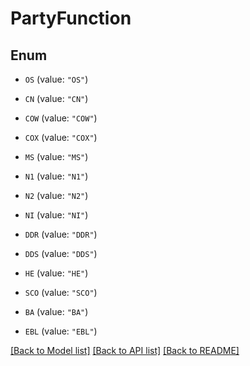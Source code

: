 # PartyFunction

## Enum


* `OS` (value: `"OS"`)

* `CN` (value: `"CN"`)

* `COW` (value: `"COW"`)

* `COX` (value: `"COX"`)

* `MS` (value: `"MS"`)

* `N1` (value: `"N1"`)

* `N2` (value: `"N2"`)

* `NI` (value: `"NI"`)

* `DDR` (value: `"DDR"`)

* `DDS` (value: `"DDS"`)

* `HE` (value: `"HE"`)

* `SCO` (value: `"SCO"`)

* `BA` (value: `"BA"`)

* `EBL` (value: `"EBL"`)


[[Back to Model list]](../README.md#documentation-for-models) [[Back to API list]](../README.md#documentation-for-api-endpoints) [[Back to README]](../README.md)


